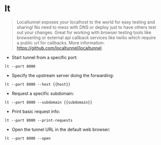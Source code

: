 # lt

> Localtunnel exposes your localhost to the world for easy testing and sharing! No need to mess with DNS or deploy just to have others test out your changes.
> Great for working with browser testing tools like browserling or external api callback services like twilio which require a public url for callbacks.
> More information: <https://github.com/localtunnel/localtunnel>.

- Start tunnel from a specific port:

`lt --port 8000`

- Specify the upstream server doing the forwarding:

`lt --port 8000 --host {{host}}`

- Request a specific subdomain:

`lt --port 8000 --subdomain {{subdomain}}`

- Print basic request info:

`lt --port 8000 --print-requests`

- Open the tunnel URL in the default web browser:

`lt --port 8000 --open`
